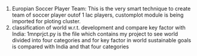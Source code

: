 1. Europian Soccer Player Team: This is the very smart technique to create team of soccer player outof 1 lac players, customplot module is being imported for ploting cluster. 
2. classification of world w.r.t. development and compare key factor with India: 1mnprjct.py is the file which contains my project to see world divided into four categories and for key factor in world sustainable goals is compared with India and that four categories 

